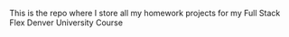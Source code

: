 This is the repo where I store all my homework projects for my Full Stack Flex Denver University Course